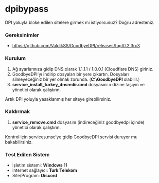 # dpibypass
DPI yoluyla bloke edilen sitelere girmek mi istiyorsunuz? Doğru adresteniz.

### Gereksinimler
- https://github.com/ValdikSS/GoodbyeDPI/releases/tag/0.2.3rc3

### Kurulum
1. Ağ ayarlarınıza gidip DNS olarak 1.1.1.1 / 1.0.0.1 (Cloudflare DNS) giriniz.
2. GoodbyeDPI'yı indirip dosyaları bir yere çıkartın. Dosyaları silmeyeceğiniz bir yer olmak zorunda. (**C:\GoodbyeDPI** olabilir.)
3. **service_install_turkey_dnsredir.cmd** dosyasını o dizine taşıyın ve yönetici olarak çalıştırın.

Artık DPI yoluyla yasaklanmış her siteye girebilirsiniz.

### Kaldırmak
1. **service_remove.cmd** dosyasını (indireceğiniz goodbyedpi içinde) yönetici olarak çalıştırın.

Kontrol için services.msc'ye gidip GoodbyeDPI servisi duruyor mu bakabilirsiniz.

### Test Edilen Sistem
- İşletim sistemi: **Windows 11**
- İnternet sağlayıcı: **Turk Telekom**
- Site/Program: **Discord**
